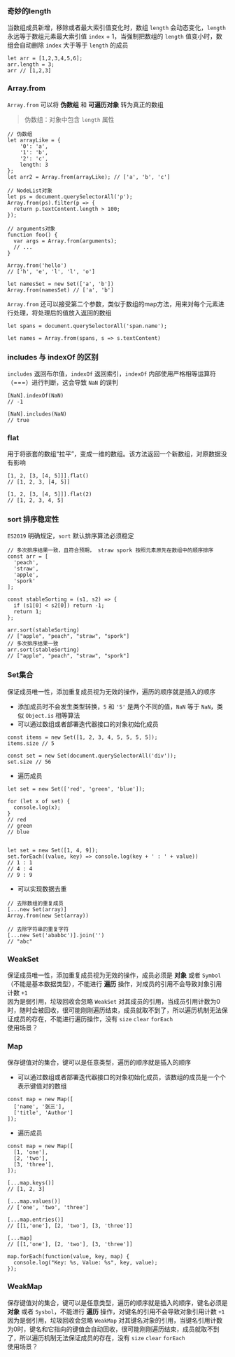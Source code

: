### 奇妙的length
当数组成员新增，移除或者最大索引值变化时，数组 `length` 会动态变化，`length` 永远等于数组元素最大索引值 `index` + 1，当强制把数组的 `length` 值变小时，数组会自动删除 `index` 大于等于 `length` 的成员
```
let arr = [1,2,3,4,5,6];
arr.length = 3;
arr // [1,2,3]
```


### Array.from
`Array.from` 可以将 **伪数组** 和 **可遍历对象** 转为真正的数组
> 伪数组：对象中包含 `length` 属性
```
// 伪数组
let arrayLike = {
    '0': 'a',
    '1': 'b',
    '2': 'c',
    length: 3
};
let arr2 = Array.from(arrayLike); // ['a', 'b', 'c']

// NodeList对象
let ps = document.querySelectorAll('p');
Array.from(ps).filter(p => {
  return p.textContent.length > 100;
});

// arguments对象
function foo() {
  var args = Array.from(arguments);
  // ...
}

Array.from('hello')
// ['h', 'e', 'l', 'l', 'o']

let namesSet = new Set(['a', 'b'])
Array.from(namesSet) // ['a', 'b']
```
`Array.from` 还可以接受第二个参数，类似于数组的map方法，用来对每个元素进行处理，将处理后的值放入返回的数组
```
let spans = document.querySelectorAll('span.name');

let names = Array.from(spans, s => s.textContent)
```


### includes 与 indexOf 的区别
`includes` 返回布尔值，`indexOf` 返回索引，`indexOf` 内部使用严格相等运算符（===）进行判断，这会导致 `NaN` 的误判
```
[NaN].indexOf(NaN)
// -1

[NaN].includes(NaN)
// true
```


### flat
用于将嵌套的数组“拉平”，变成一维的数组。该方法返回一个新数组，对原数据没有影响
```
[1, 2, [3, [4, 5]]].flat()
// [1, 2, 3, [4, 5]]

[1, 2, [3, [4, 5]]].flat(2)
// [1, 2, 3, 4, 5]
```


### sort 排序稳定性
`ES2019` 明确规定，`sort` 默认排序算法必须稳定
```
// 多次排序结果一致，且符合预期， straw spork 按照元素原先在数组中的顺序排序
const arr = [
  'peach',
  'straw',
  'apple',
  'spork'
];

const stableSorting = (s1, s2) => {
  if (s1[0] < s2[0]) return -1;
  return 1;
};

arr.sort(stableSorting)
// ["apple", "peach", "straw", "spork"]
// 多次排序结果一致
arr.sort(stableSorting)
// ["apple", "peach", "straw", "spork"]

```


### Set集合
保证成员唯一性，添加重复成员视为无效的操作，遍历的顺序就是插入的顺序
- 添加成员时不会发生类型转换，`5` 和 `'5'` 是两个不同的值，`NaN` 等于 `NaN`，类似 `Object.is` 相等算法
- 可以通过数组或者部署迭代器接口的对象初始化成员
```
const items = new Set([1, 2, 3, 4, 5, 5, 5, 5]);
items.size // 5

const set = new Set(document.querySelectorAll('div'));
set.size // 56
```
- 遍历成员
```
let set = new Set(['red', 'green', 'blue']);

for (let x of set) {
  console.log(x);
}
// red
// green
// blue


let set = new Set([1, 4, 9]);
set.forEach((value, key) => console.log(key + ' : ' + value))
// 1 : 1
// 4 : 4
// 9 : 9
```
- 可以实现数据去重
```
// 去除数组的重复成员
[...new Set(array)]
Array.from(new Set(array))

// 去除字符串的重复字符
[...new Set('ababbc')].join('')
// "abc"
```


### WeakSet
保证成员唯一性，添加重复成员视为无效的操作，成员必须是 **对象** 或者 `Symbol`（不能是基本数据类型），不能进行 **遍历** 操作，对成员的引用不会导致对象引用计数 `+1`  
因为是弱引用，垃圾回收会忽略 `WeakSet` 对其成员的引用，当成员引用计数为0时，随时会被回收，很可能刚刚遍历结束，成员就取不到了，所以遍历机制无法保证成员的存在，不能进行遍历操作，没有 `size` `clear` `forEach`  
使用场景？


### Map
保存键值对的集合，键可以是任意类型，遍历的顺序就是插入的顺序  
- 可以通过数组或者部署迭代器接口的对象初始化成员，该数组的成员是一个个表示键值对的数组
```
const map = new Map([
  ['name', '张三'],
  ['title', 'Author']
]);
```
- 遍历成员
```
const map = new Map([
  [1, 'one'],
  [2, 'two'],
  [3, 'three'],
]);

[...map.keys()]
// [1, 2, 3]

[...map.values()]
// ['one', 'two', 'three']

[...map.entries()]
// [[1,'one'], [2, 'two'], [3, 'three']]

[...map]
// [[1,'one'], [2, 'two'], [3, 'three']]

map.forEach(function(value, key, map) {
  console.log("Key: %s, Value: %s", key, value);
});
```


### WeakMap
保存键值对的集合，键可以是任意类型，遍历的顺序就是插入的顺序，键名必须是 **对象** 或者 `Sysbol`，不能进行 **遍历** 操作，对键名的引用不会导致对象引用计数 `+1`   
因为是弱引用，垃圾回收会忽略 `WeakMap` 对其键名对象的引用，当键名引用计数为0时，键名和它指向的键值会自动回收，很可能刚刚遍历结束，成员就取不到了，所以遍历机制无法保证成员的存在，没有 `size` `clear` `forEach`   
使用场景？